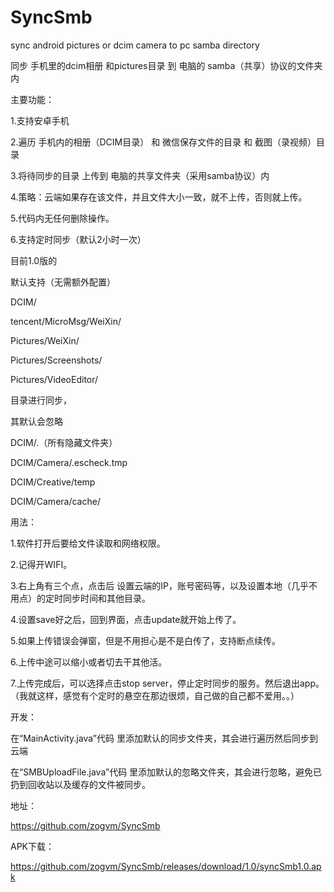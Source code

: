 # SyncSmb
sync android pictures or dcim camera  to  pc samba directory

同步 手机里的dcim相册 和pictures目录 到 电脑的 samba（共享）协议的文件夹内



主要功能：

1.支持安卓手机

2.遍历 手机内的相册（DCIM目录） 和 微信保存文件的目录 和 截图（录视频）目录 

3.将待同步的目录 上传到 电脑的共享文件夹（采用samba协议）内

4.策略：云端如果存在该文件，并且文件大小一致，就不上传，否则就上传。

5.代码内无任何删除操作。

6.支持定时同步（默认2小时一次）

目前1.0版的 

默认支持（无需额外配置）

DCIM/

tencent/MicroMsg/WeiXin/

Pictures/WeiXin/

Pictures/Screenshots/

Pictures/VideoEditor/

目录进行同步，

其默认会忽略

DCIM/.（所有隐藏文件夹）

DCIM/Camera/.escheck.tmp

DCIM/Creative/temp

DCIM/Camera/cache/

用法：

1.软件打开后要给文件读取和网络权限。

2.记得开WIFI。

3.右上角有三个点，点击后 设置云端的IP，账号密码等，以及设置本地（几乎不用点）的定时同步时间和其他目录。

4.设置save好之后，回到界面，点击update就开始上传了。

5.如果上传错误会弹窗，但是不用担心是不是白传了，支持断点续传。

6.上传中途可以缩小或者切去干其他活。

7.上传完成后，可以选择点击stop server，停止定时同步的服务。然后退出app。（我就这样，感觉有个定时的悬空在那边很烦，自己做的自己都不爱用。。）

开发：

在“MainActivity.java”代码 里添加默认的同步文件夹，其会进行遍历然后同步到云端

在“SMBUploadFile.java”代码 里添加默认的忽略文件夹，其会进行忽略，避免已扔到回收站以及缓存的文件被同步。

地址：

https://github.com/zogvm/SyncSmb

APK下载：

https://github.com/zogvm/SyncSmb/releases/download/1.0/syncSmb1.0.apk

